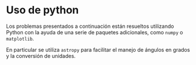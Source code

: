 
# Uso de python


Los problemas presentados a continuación están resueltos utilizando Python
con la ayuda de una serie de paquetes adicionales, como `numpy` o `matplotlib`.

En particular se utiliza `astropy` para facilitar el manejo de ángulos
en grados y la conversión de unidades.


